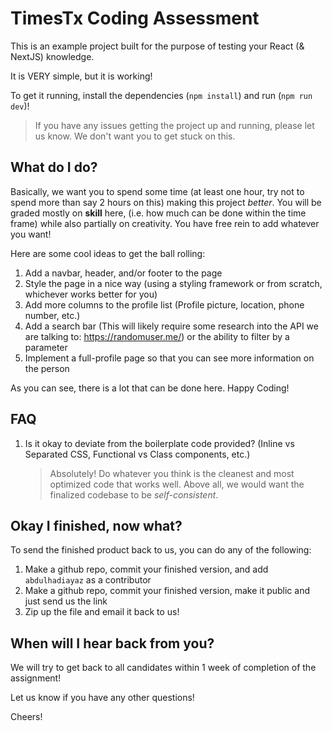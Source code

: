 # TimesTx Coding Assessment

This is an example project built for the purpose of testing your React (& NextJS) knowledge.

It is VERY simple, but it is working!

To get it running, install the dependencies (`npm install`) and run (`npm run dev`)!

> If you have any issues getting the project up and running, please let us know. We don't want you to get stuck on this.

## What do I do?

Basically, we want you to spend some time (at least one hour, try not to spend more than say 2 hours on this) making this project _better_. You will be graded mostly on **skill** here, (i.e. how much can be done within the time frame) while also partially on creativity. You have free rein to add whatever you want!

Here are some cool ideas to get the ball rolling:

1. Add a navbar, header, and/or footer to the page
2. Style the page in a nice way (using a styling framework or from scratch, whichever works better for you)
3. Add more columns to the profile list (Profile picture, location, phone number, etc.)
4. Add a search bar (This will likely require some research into the API we are talking to: https://randomuser.me/) or the ability to filter by a parameter
5. Implement a full-profile page so that you can see more information on the person

As you can see, there is a lot that can be done here. Happy Coding!

## FAQ

1. Is it okay to deviate from the boilerplate code provided? (Inline vs Separated CSS, Functional vs Class components, etc.)
    > Absolutely! Do whatever you think is the cleanest and most optimized code that works well. Above all, we would want the finalized codebase to be _self-consistent_.

## Okay I finished, now what?

To send the finished product back to us, you can do any of the following:

1. Make a github repo, commit your finished version, and add `abdulhadiayaz` as a contributor
2. Make a github repo, commit your finished version, make it public and just send us the link
3. Zip up the file and email it back to us!

## When will I hear back from you?

We will try to get back to all candidates within 1 week of completion of the assignment!

Let us know if you have any other questions!

Cheers!
